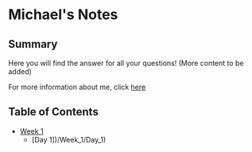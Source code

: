 # Michael's Notes

## Summary

Here you will find the answer for all your questions! (More content to be added)

For more information about me, click
[here](https://github.com/mikewitk)

## Table of Contents

* [Week 1](/Week_1)
  * [Day 1])/Week_1/Day_1)